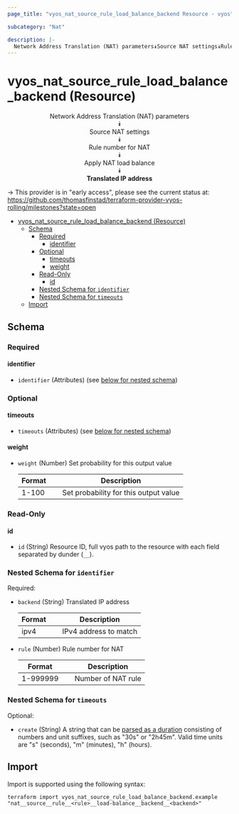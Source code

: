 ```yaml
---
page_title: "vyos_nat_source_rule_load_balance_backend Resource - vyos"

subcategory: "Nat"

description: |-
  Network Address Translation (NAT) parameters⯯Source NAT settings⯯Rule number for NAT⯯Apply NAT load balance⯯Translated IP address
---
```


# vyos_nat_source_rule_load_balance_backend (Resource)
<center>


Network Address Translation (NAT) parameters  
⯯  
Source NAT settings  
⯯  
Rule number for NAT  
⯯  
Apply NAT load balance  
⯯  
**Translated IP address**


</center>

-> This provider is in "early access", please see the current status at: https://github.com/thomasfinstad/terraform-provider-vyos-rolling/milestones?state=open

<!--TOC-->

- [vyos_nat_source_rule_load_balance_backend (Resource)](#vyos_nat_source_rule_load_balance_backend-resource)
  - [Schema](#schema)
    - [Required](#required)
      - [identifier](#identifier)
    - [Optional](#optional)
      - [timeouts](#timeouts)
      - [weight](#weight)
    - [Read-Only](#read-only)
      - [id](#id)
    - [Nested Schema for `identifier`](#nested-schema-for-identifier)
    - [Nested Schema for `timeouts`](#nested-schema-for-timeouts)
  - [Import](#import)

<!--TOC-->

<!-- schema generated by tfplugindocs -->
## Schema

### Required

#### identifier
- `identifier` (Attributes) (see [below for nested schema](#nestedatt--identifier))

### Optional

#### timeouts
- `timeouts` (Attributes) (see [below for nested schema](#nestedatt--timeouts))
#### weight
- `weight` (Number) Set probability for this output value

    |  Format  &emsp;|  Description                            |
    |----------|-----------------------------------------|
    |  1-100   &emsp;|  Set probability for this output value  |

### Read-Only

#### id
- `id` (String) Resource ID, full vyos path to the resource with each field separated by dunder (`__`).

<a id="nestedatt--identifier"></a>
### Nested Schema for `identifier`

Required:

- `backend` (String) Translated IP address

    |  Format  &emsp;|  Description            |
    |----------|-------------------------|
    |  ipv4    &emsp;|  IPv4 address to match  |
- `rule` (Number) Rule number for NAT

    |  Format    &emsp;|  Description         |
    |------------|----------------------|
    |  1-999999  &emsp;|  Number of NAT rule  |


<a id="nestedatt--timeouts"></a>
### Nested Schema for `timeouts`

Optional:

- `create` (String) A string that can be [parsed as a duration](https://pkg.go.dev/time#ParseDuration) consisting of numbers and unit suffixes, such as &#34;30s&#34; or &#34;2h45m&#34;. Valid time units are &#34;s&#34; (seconds), &#34;m&#34; (minutes), &#34;h&#34; (hours).

## Import

Import is supported using the following syntax:

```shell
terraform import vyos_nat_source_rule_load_balance_backend.example "nat__source__rule__<rule>__load-balance__backend__<backend>"
```
